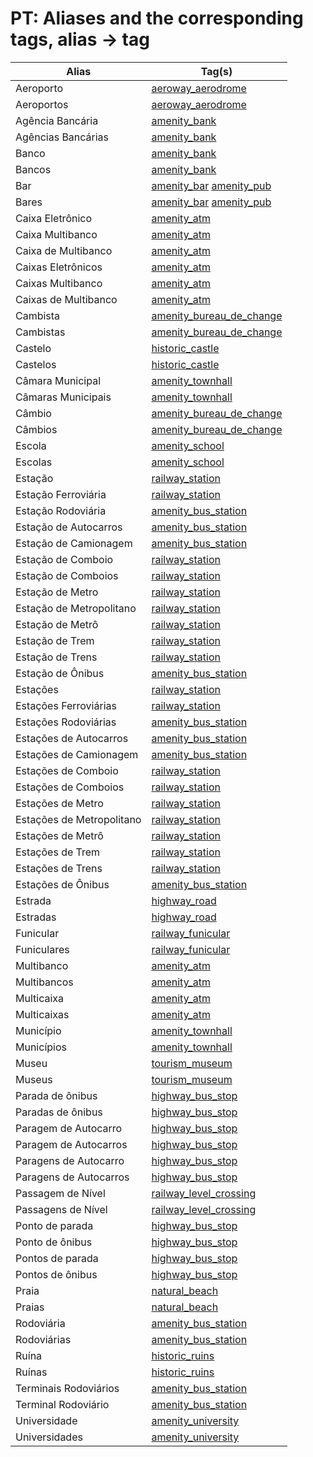 # PT: Aliases and the corresponding tags, alias -> tag

Alias | Tag(s) 
--- | --- 
Aeroporto |  [aeroway\_aerodrome](https://taginfo.openstreetmap.org/tags/aeroway=aerodrome)
Aeroportos |  [aeroway\_aerodrome](https://taginfo.openstreetmap.org/tags/aeroway=aerodrome)
Agência Bancária |  [amenity\_bank](https://taginfo.openstreetmap.org/tags/amenity=bank)
Agências Bancárias |  [amenity\_bank](https://taginfo.openstreetmap.org/tags/amenity=bank)
Banco |  [amenity\_bank](https://taginfo.openstreetmap.org/tags/amenity=bank)
Bancos |  [amenity\_bank](https://taginfo.openstreetmap.org/tags/amenity=bank)
Bar |  [amenity\_bar](https://taginfo.openstreetmap.org/tags/amenity=bar) [amenity\_pub](https://taginfo.openstreetmap.org/tags/amenity=pub)
Bares |  [amenity\_bar](https://taginfo.openstreetmap.org/tags/amenity=bar) [amenity\_pub](https://taginfo.openstreetmap.org/tags/amenity=pub)
Caixa Eletrônico |  [amenity\_atm](https://taginfo.openstreetmap.org/tags/amenity=atm)
Caixa Multibanco |  [amenity\_atm](https://taginfo.openstreetmap.org/tags/amenity=atm)
Caixa de Multibanco |  [amenity\_atm](https://taginfo.openstreetmap.org/tags/amenity=atm)
Caixas Eletrônicos |  [amenity\_atm](https://taginfo.openstreetmap.org/tags/amenity=atm)
Caixas Multibanco |  [amenity\_atm](https://taginfo.openstreetmap.org/tags/amenity=atm)
Caixas de Multibanco |  [amenity\_atm](https://taginfo.openstreetmap.org/tags/amenity=atm)
Cambista |  [amenity\_bureau\_de\_change](https://taginfo.openstreetmap.org/tags/amenity=bureau_de_change)
Cambistas |  [amenity\_bureau\_de\_change](https://taginfo.openstreetmap.org/tags/amenity=bureau_de_change)
Castelo |  [historic\_castle](https://taginfo.openstreetmap.org/tags/historic=castle)
Castelos |  [historic\_castle](https://taginfo.openstreetmap.org/tags/historic=castle)
Câmara Municipal |  [amenity\_townhall](https://taginfo.openstreetmap.org/tags/amenity=townhall)
Câmaras Municipais |  [amenity\_townhall](https://taginfo.openstreetmap.org/tags/amenity=townhall)
Câmbio |  [amenity\_bureau\_de\_change](https://taginfo.openstreetmap.org/tags/amenity=bureau_de_change)
Câmbios |  [amenity\_bureau\_de\_change](https://taginfo.openstreetmap.org/tags/amenity=bureau_de_change)
Escola |  [amenity\_school](https://taginfo.openstreetmap.org/tags/amenity=school)
Escolas |  [amenity\_school](https://taginfo.openstreetmap.org/tags/amenity=school)
Estação |  [railway\_station](https://taginfo.openstreetmap.org/tags/railway=station)
Estação Ferroviária |  [railway\_station](https://taginfo.openstreetmap.org/tags/railway=station)
Estação Rodoviária |  [amenity\_bus\_station](https://taginfo.openstreetmap.org/tags/amenity=bus_station)
Estação de Autocarros |  [amenity\_bus\_station](https://taginfo.openstreetmap.org/tags/amenity=bus_station)
Estação de Camionagem |  [amenity\_bus\_station](https://taginfo.openstreetmap.org/tags/amenity=bus_station)
Estação de Comboio |  [railway\_station](https://taginfo.openstreetmap.org/tags/railway=station)
Estação de Comboios |  [railway\_station](https://taginfo.openstreetmap.org/tags/railway=station)
Estação de Metro |  [railway\_station](https://taginfo.openstreetmap.org/tags/railway=station)
Estação de Metropolitano |  [railway\_station](https://taginfo.openstreetmap.org/tags/railway=station)
Estação de Metrô |  [railway\_station](https://taginfo.openstreetmap.org/tags/railway=station)
Estação de Trem |  [railway\_station](https://taginfo.openstreetmap.org/tags/railway=station)
Estação de Trens |  [railway\_station](https://taginfo.openstreetmap.org/tags/railway=station)
Estação de Ônibus |  [amenity\_bus\_station](https://taginfo.openstreetmap.org/tags/amenity=bus_station)
Estações |  [railway\_station](https://taginfo.openstreetmap.org/tags/railway=station)
Estações Ferroviárias |  [railway\_station](https://taginfo.openstreetmap.org/tags/railway=station)
Estações Rodoviárias |  [amenity\_bus\_station](https://taginfo.openstreetmap.org/tags/amenity=bus_station)
Estações de Autocarros |  [amenity\_bus\_station](https://taginfo.openstreetmap.org/tags/amenity=bus_station)
Estações de Camionagem |  [amenity\_bus\_station](https://taginfo.openstreetmap.org/tags/amenity=bus_station)
Estações de Comboio |  [railway\_station](https://taginfo.openstreetmap.org/tags/railway=station)
Estações de Comboios |  [railway\_station](https://taginfo.openstreetmap.org/tags/railway=station)
Estações de Metro |  [railway\_station](https://taginfo.openstreetmap.org/tags/railway=station)
Estações de Metropolitano |  [railway\_station](https://taginfo.openstreetmap.org/tags/railway=station)
Estações de Metrô |  [railway\_station](https://taginfo.openstreetmap.org/tags/railway=station)
Estações de Trem |  [railway\_station](https://taginfo.openstreetmap.org/tags/railway=station)
Estações de Trens |  [railway\_station](https://taginfo.openstreetmap.org/tags/railway=station)
Estações de Ônibus |  [amenity\_bus\_station](https://taginfo.openstreetmap.org/tags/amenity=bus_station)
Estrada |  [highway\_road](https://taginfo.openstreetmap.org/tags/highway=road)
Estradas |  [highway\_road](https://taginfo.openstreetmap.org/tags/highway=road)
Funicular |  [railway\_funicular](https://taginfo.openstreetmap.org/tags/railway=funicular)
Funiculares |  [railway\_funicular](https://taginfo.openstreetmap.org/tags/railway=funicular)
Multibanco |  [amenity\_atm](https://taginfo.openstreetmap.org/tags/amenity=atm)
Multibancos |  [amenity\_atm](https://taginfo.openstreetmap.org/tags/amenity=atm)
Multicaixa |  [amenity\_atm](https://taginfo.openstreetmap.org/tags/amenity=atm)
Multicaixas |  [amenity\_atm](https://taginfo.openstreetmap.org/tags/amenity=atm)
Município |  [amenity\_townhall](https://taginfo.openstreetmap.org/tags/amenity=townhall)
Municípios |  [amenity\_townhall](https://taginfo.openstreetmap.org/tags/amenity=townhall)
Museu |  [tourism\_museum](https://taginfo.openstreetmap.org/tags/tourism=museum)
Museus |  [tourism\_museum](https://taginfo.openstreetmap.org/tags/tourism=museum)
Parada de ônibus |  [highway\_bus\_stop](https://taginfo.openstreetmap.org/tags/highway=bus_stop)
Paradas de ônibus |  [highway\_bus\_stop](https://taginfo.openstreetmap.org/tags/highway=bus_stop)
Paragem de Autocarro |  [highway\_bus\_stop](https://taginfo.openstreetmap.org/tags/highway=bus_stop)
Paragem de Autocarros |  [highway\_bus\_stop](https://taginfo.openstreetmap.org/tags/highway=bus_stop)
Paragens de Autocarro |  [highway\_bus\_stop](https://taginfo.openstreetmap.org/tags/highway=bus_stop)
Paragens de Autocarros |  [highway\_bus\_stop](https://taginfo.openstreetmap.org/tags/highway=bus_stop)
Passagem de Nível |  [railway\_level\_crossing](https://taginfo.openstreetmap.org/tags/railway=level_crossing)
Passagens de Nível |  [railway\_level\_crossing](https://taginfo.openstreetmap.org/tags/railway=level_crossing)
Ponto de parada |  [highway\_bus\_stop](https://taginfo.openstreetmap.org/tags/highway=bus_stop)
Ponto de ônibus |  [highway\_bus\_stop](https://taginfo.openstreetmap.org/tags/highway=bus_stop)
Pontos de parada |  [highway\_bus\_stop](https://taginfo.openstreetmap.org/tags/highway=bus_stop)
Pontos de ônibus |  [highway\_bus\_stop](https://taginfo.openstreetmap.org/tags/highway=bus_stop)
Praia |  [natural\_beach](https://taginfo.openstreetmap.org/tags/natural=beach)
Praias |  [natural\_beach](https://taginfo.openstreetmap.org/tags/natural=beach)
Rodoviária |  [amenity\_bus\_station](https://taginfo.openstreetmap.org/tags/amenity=bus_station)
Rodoviárias |  [amenity\_bus\_station](https://taginfo.openstreetmap.org/tags/amenity=bus_station)
Ruína |  [historic\_ruins](https://taginfo.openstreetmap.org/tags/historic=ruins)
Ruínas |  [historic\_ruins](https://taginfo.openstreetmap.org/tags/historic=ruins)
Terminais Rodoviários |  [amenity\_bus\_station](https://taginfo.openstreetmap.org/tags/amenity=bus_station)
Terminal Rodoviário |  [amenity\_bus\_station](https://taginfo.openstreetmap.org/tags/amenity=bus_station)
Universidade |  [amenity\_university](https://taginfo.openstreetmap.org/tags/amenity=university)
Universidades |  [amenity\_university](https://taginfo.openstreetmap.org/tags/amenity=university)
